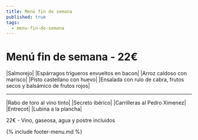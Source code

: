 ```yaml
---
title: Menú fin de semana
published: true
tags:
  - menu-fin-de-semana
---
```


# Menú fin de semana - 22€

|Salmorejo|
|Espárragos trigueros envueltos en bacon|
|Arroz caldoso con marisco|
|Pisto castellano con huevo|
|Ensalada con rulo de cabra, frutos secos y balsámico de frutos rojos|

------

|Rabo de toro al vino tinto|
|Secreto ibérico|
|Carrilleras al Pedro Ximenez|
|Entrecot|
|Lubina a la plancha|

22€ - Vino, gaseosa, agua y postre incluidos

{% include footer-menu.md %}
